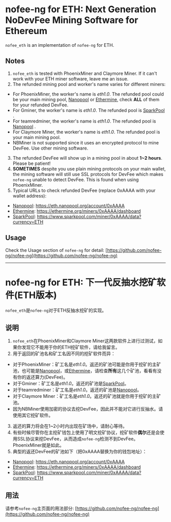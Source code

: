 
nofee-ng for ETH: Next Generation NoDevFee Mining Software for Ethereum
===

`nofee_eth` is an implementation of `nofee-ng` for ETH.

## Notes ##

1. `nofee_eth` is tested with PhoenixMiner and Claymore Miner. If it can't work with your ETH miner software, leave me an issue.
2. The refunded mining pool and worker's name varies for different miners:
 + For PhoenixMiner, the worker's name is *eth1.0*. The refunded pool could be your main mining pool, [Nanopool](https://eth.nanopool.org) or [Ethermine](https://ethermine.org/), check **ALL** of them for your refunded DevFee.
 + For Gminer, the worker's name is *eth1.0*. The refunded pool is [SparkPool](https://www.sparkpool.com/) .
 + For teamredminer, the worker's name is *eth1.0*. The refunded pool is [Nanopool](https://eth.nanopool.org) .
 + For Claymore Miner, the worker's name is *eth1.0*. The refunded pool is your main mining pool.
 + NBMiner is not supported since it uses an encrypted protocol to mine DevFee. Use other mining software.
3. The refunded DevFee will show up in a mining pool in about **1~2 hours**. Please be patient!
4. **SOMETIMES** despite you use plain mining protocols on your main wallet, the mining software will still use SSL protocols for DevFee which makes `nofee-ng` unable to detect DevFee. This is found when using PhoenixMiner.
5. Typical URLs to check refunded DevFee (replace 0xAAAA with your wallet address):
 + [Nanopool](https://eth.nanopool.org): https://eth.nanopool.org/account/0xAAAA
 + [Ethermine](https://ethermine.org/): https://ethermine.org/miners/0xAAAA/dashboard
 + [SparkPool](https://www.sparkpool.com/): https://www.sparkpool.com/miner/0xAAAA/data?currency=ETH

## Usage ##

Check the Usage section of `nofee-ng` for detail: [https://github.com/nofee-ng/nofee-ng](https://github.com/nofee-ng/nofee-ng)

---

nofee-ng for ETH: 下一代反抽水挖矿软件(ETH版本)
===

`nofee_eth`是`nofee-ng`对于ETH反抽水挖矿的实现。

## 说明 ##

1. `nofee_eth`在PhoenixMiner和Claymore Miner这两款软件上进行过测试，如果你发现它不能用于你的ETH挖矿软件，请给我留言。
2. 用于返回的矿池名和矿工名因不同的挖矿软件而异：
 + 对于PhoenixMiner：矿工名是*eth1.0*。返还的矿池可能是你用于挖矿的主矿池，也可能是[Nanopool](https://eth.nanopool.org)，或[Ethermine](https://ethermine.org/)，请检查**所有**这几个矿池，看看有没有你的返还算力(DevFee)。
 + 对于Gminer：矿工名是*eth1.0*。返还的矿池是[SparkPool](https://www.sparkpool.com/)。
 + 对于teamredminer：矿工名是*eth1.0*。返还的矿池是[Nanopool](https://eth.nanopool.org)。
 + 对于Claymore Miner：矿工名是*eth1.0*。返还的矿池就是你用于挖矿的主矿池。
 + 因为NBMiner使用加密的协议去挖DevFee，因此并不能对它进行反抽水。请使用其它挖矿软件。
3. 返还的算力将会在1~2小时内出现在矿场中，请耐心等待。
4. 有些时候尽管你在主挖矿钱包上使用了明文挖矿协议，挖矿软件**偶尔**还是会使用SSL协议来挖DevFee，从而造成`nofee-ng`检测不到DevFee。PhoenixMiner就是如此。
5. 典型的返还DevFee的矿池如下（把0xAAAA替换为你的钱包地址）：
 + [Nanopool](https://eth.nanopool.org): https://eth.nanopool.org/account/0xAAAA
 + [Ethermine](https://ethermine.org/): https://ethermine.org/miners/0xAAAA/dashboard
 + [SparkPool](https://www.sparkpool.com/): https://www.sparkpool.com/miner/0xAAAA/data?currency=ETH

## 用法 ##

请参考`nofee-ng`主页面的用法部分: [https://github.com/nofee-ng/nofee-ng](https://github.com/nofee-ng/nofee-ng)
